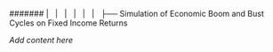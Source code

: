 ####### |   |   |   |   |   |   ├── Simulation of Economic Boom and Bust Cycles on Fixed Income Returns

*Add content here*